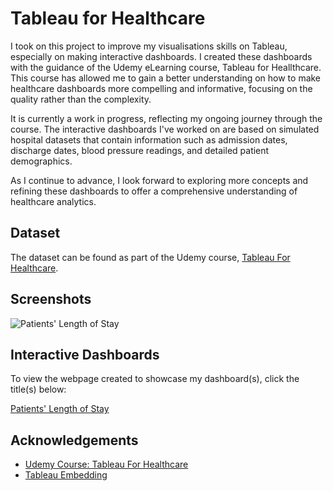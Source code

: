 
# Tableau for Healthcare

I took on this project to improve my visualisations skills on Tableau, especially on making interactive dashboards. I created these dashboards with the guidance of the Udemy eLearning course, Tableau for Heallthcare. This course has allowed me to gain a better understanding on how to make healthcare dashboards more compelling and informative, focusing on the quality rather than the complexity.

It is currently a work in progress, reflecting my ongoing journey through the course. The interactive dashboards I've worked on are based on simulated hospital datasets that contain information such as admission dates, discharge dates, blood pressure readings, and detailed patient demographics.

As I continue to advance, I look forward to exploring more concepts and refining these dashboards to offer a comprehensive understanding of healthcare analytics.


## Dataset

The dataset can be found as part of the Udemy course, [Tableau For Healthcare](https://ibmcsr.udemy.com/course/tableau-for-healthcare/learn/lecture/20464431#overview).
## Screenshots

![Patients' Length of Stay](Images/LengthofStay.png) 


## Interactive Dashboards

To view the webpage created to showcase my dashboard(s), click the title(s) below:

[Patients' Length of Stay](https://nuralyaw.github.io/Tableau-for-Healthcare/)
## Acknowledgements

 - [Udemy Course: Tableau For Healthcare](https://ibmcsr.udemy.com/course/tableau-for-healthcare/learn/lecture/20464451#overview)
- [Tableau Embedding](https://github.com/dinkwiz/tableau_embed)



